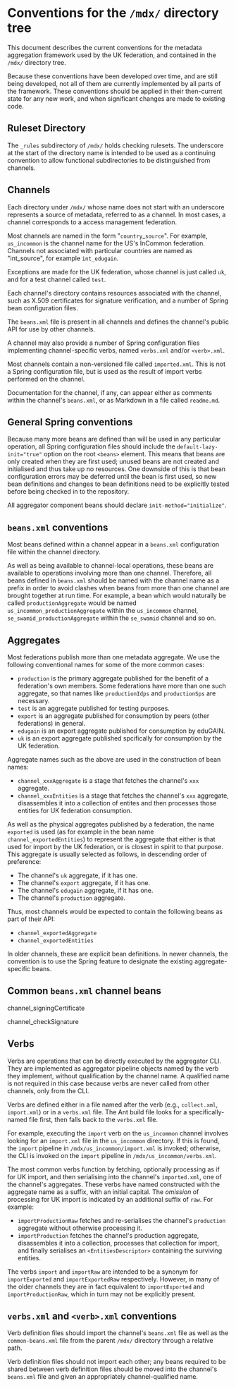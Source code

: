 # Conventions for the `/mdx/` directory tree

This document describes the current conventions for the metadata aggregation framework used by the UK federation, and contained in the `/mdx/` directory tree.

Because these conventions have been developed over time, and are still being developed, not all of them are currently implemented by all parts of the framework.  These conventions should be applied in their then-current state for any new work, and when significant changes are made to existing code.

## Ruleset Directory

The `_rules` subdirectory of `/mdx/` holds checking rulesets.  The underscore at the start of the directory name is intended to be used as a continuing convention to allow functional subdirectories to be distinguished from channels.

## Channels

Each directory under `/mdx/` whose name does not start with an underscore
represents a source of metadata, referred to as a
channel. In most cases, a channel corresponds to a access management federation.

Most channels are named in the form "`country`_`source`".  For example,
`us_incommon` is the channel name for the US's InCommon federation.
Channels not associated with particular countries are named as "int_source",
for example `int_edugain`.

Exceptions are made for the UK federation, whose channel is just
called `uk`, and for a test channel called `test`.

Each channel's directory contains resources associated with the channel, such
as X.509 certificates for signature verification, and a number of Spring bean configuration files.

The `beans.xml` file is present in all channels and defines the channel's public API for
use by other channels.
 
A channel may also provide a number of Spring configuration files implementing
channel-specific verbs, named `verbs.xml` and/or `<verb>.xml`.

Most channels contain a non-versioned file called `imported.xml`.  This is not a Spring
configuration file, but is used as the result of import verbs performed on the channel.

Documentation for the channel, if any, can appear either as comments within the channel's `beans.xml`, or as Markdown in a file called `readme.md`.

## General Spring conventions

Because many more beans are defined than will be used in any particular operation, all Spring configuration files should include the `default-lazy-init="true"` option on the root `<beans>` element.  This means that beans are only created when they are first used; unused beans are not created and initialised and thus take up no resources.  One downside of this is that bean configuration errors may be deferred until the bean is first used, so new bean definitions and changes to bean definitions need to be explicitly tested before being checked in to the repository.

All aggregator component beans should declare `init-method="initialize"`.

## `beans.xml` conventions

Most beans defined within a channel appear in a `beans.xml` configuration file
within the channel directory.

As well as being available to channel-local operations, these beans are
available to operations involving more than one channel. Therefore, all beans
defined in `beans.xml` should be named with the channel name as a prefix in
order to avoid clashes when beans from more than one channel are brought
together at run time. For example, a bean which would naturally be called
`productionAggregate` would be named `us_incommon_productionAggregate` within
the `us_incommon` channel, `se_swamid_productionAggregate` within the
`se_swamid` channel and so on.

## Aggregates

Most federations publish more than one metadata aggregate.  We use the following conventional names for some of the more common cases:

* `production` is the primary aggregate published for the benefit of a federation's own members.  Some federations have more than one such aggregate, so that names like `productionIdps` and `productionSps` are necessary.
* `test` is an aggregate published for testing purposes.
* `export` is an aggregate published for consumption by peers (other federations) in general.
* `edugain` is an export aggregate published for consumption by eduGAIN.
* `uk` is an export aggregate published spcifically for consumption by the UK federation.

Aggregate names such as the above are used in the construction of bean names:

* `channel_xxxAggregate` is a stage that fetches the channel's `xxx` aggregate.
* `channel_xxxEntities` is a stage that fetches the channel's `xxx` aggregate, disassembles it into a collection of entites and then processes those entities for UK federation consumption.

As well as the physical aggregates published by a federation, the name `exported` is used (as for example in the bean name `channel_exportedEntities`) to represent the aggregate that either is that used for import by the UK federation, or is closest in spirit to that purpose.  This aggregate is usually selected as follows, in descending order of preference:

* The channel's `uk` aggregate, if it has one.
* The channel's `export` aggregate, if it has one.
* The channel's `edugain` aggregate, if it has one.
* The channel's `production` aggregate.

Thus, most channels would be expected to contain the following beans as part of their API:

* `channel_exportedAggregate`
* `channel_exportedEntities`

In older channels, these are explicit bean definitions.  In newer channels, the convention is to use the Spring <alias> feature to designate the existing aggregate-specific beans.

## Common `beans.xml` channel beans

channel_signingCertificate

channel_checkSignature

## Verbs

Verbs are operations that can be directly executed by the aggregator CLI. They
are implemented as aggregator pipeline objects named by the verb they
implement, without qualification by the channel name. A qualified name is not
required in this case because verbs are never called from other channels, only
from the CLI.

Verbs are defined either in a file named after the verb (e.g., `collect.xml`,
`import.xml`) or in a `verbs.xml` file. The Ant build file looks for a
specifically-named file first, then falls back to the `verbs.xml` file.

For example, executing the `import` verb on the `us_incommon` channel involves
looking for an `import.xml` file in the `us_incommon` directory. If this is
found, the `import` pipeline in `/mdx/us_incommon/import.xml` is invoked;
otherwise, the CLI is invoked on the `import` pipeline in
`/mdx/us_incommon/verbs.xml`.

The most common verbs function by fetching, optionally processing as if for UK import, and then serialising into the channel's `imported.xml`, one of the channel's aggregates.  These verbs have named constructed with the aggregate name as a suffix, with an initial capital.  The *omission* of processing for UK import is indicated by an additional suffix of `raw`.  For example:

* `importProductionRaw` fetches and re-serialises the channel's `production` aggregate without otherwise processing it.
* `importProduction` fetches the channel's production aggregate, disassembles it into a collection, processes that collection for import, and finally serialises an `<EntitiesDescriptor>` containing the surviving entities.

The verbs `import` and `importRaw` are intended to be a synonym for `importExported` and `importExportedRaw` respectively.  However, in many of the older channels they are in fact equivalent to `importExported` and `importProductionRaw`, which in turn may not be explicitly present.

## `verbs.xml` and `<verb>.xml` conventions

Verb definition files should import the channel's `beans.xml` file as well as
the `common-beans.xml` file from the parent `/mdx/` directory through a relative
path.

Verb definition files should not import each other; any beans required to be
shared between verb definition files should be moved into the channel's
`beans.xml` file and given an appropriately channel-qualified name.
